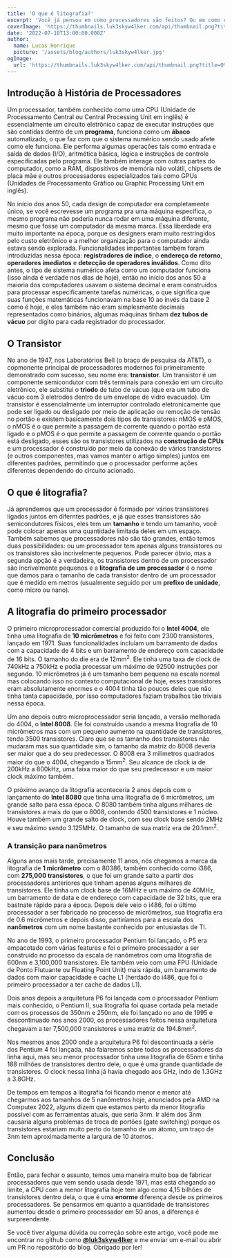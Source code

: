 ```yaml
---
title: 'O que é litografia?'
excerpt: 'Você já pensou em como processadores são feitos? Ou em como eles funcionam por dentro? Hoje eu vou tentar explicar um pouco desses assuntos para você e falar sobre litografia, que é um conceito presente na construção de todas as CPUs hoje em dia.'
coverImage: 'https://thumbnails.luk3skyw4lker.com/api/thumbnail.png?title=O%20que%20é%20**litografia**%3F&images=https://www.svgrepo.com/show/135990/cpu.svg'
date: '2022-07-10T13:00:00.000Z'
author:
  name: Lucas Henrique
  picture: '/assets/blog/authors/luk3skyw4lker.jpg'
ogImage:
  url: 'https://thumbnails.luk3skyw4lker.com/api/thumbnail.png?title=O%20que%20é%20**litografia**%3F&images=https://www.svgrepo.com/show/135990/cpu.svg'
---
```


## Introdução à História de Processadores

Um processador, também conhecido como uma CPU (Unidade de Processamento Central ou Central Processing Unit em inglês) é essencialmente um circuito eletrônico capaz de executar instruções que são contidas dentro de um **programa**, funciona como um **ábaco** automatizado, o que faz com que o sistema numérico sendo usado afete como ele funciona. Ele performa algumas operações tais como entrada e saída de dados (I/O), aritmética básica, lógica e instruções de controle especificadas pelo programa. Ele também interage com outras partes do computador, como a RAM, dispositivos de memória não volátil, chipsets de placa mãe e outros processadores especializados tais como GPUs (Unidades de Processamento Gráfico ou Graphic Processing Unit em inglês).

No início dos anos 50, cada design de computador era completamente único, se você escrevesse um programa pra uma máquina específica, o mesmo programa não poderia nunca rodar em uma máquina diferente, mesmo que fosse um computador da mesma marca. Essa liberdade era muito importante na época, porque os designers eram muito restringidos pelo custo eletrônico e a melhor organização para o computador ainda estava sendo explorada. Funcionalidades importantes também foram introduzidas nessa época: **registradores de índice**, o **endereço de retorno**, **operadores imediatos** e **detecção de operadores inválidos**. Como dito antes, o tipo de sistema numérico afeta como um computador funciona (isso ainda é verdade nos dias de hoje), então no início dos anos 50 a maioria dos computadores usavam o sistema decimal e eram construídos para processar especificamente tarefas numéricas, o que significa que suas funções matemáticas funcionavam na base 10 ao invés da base 2 como é hoje, e eles também não eram simplesmente decimais representados como binários, algumas máquinas tinham **dez tubos de vácuo** por dígito para cada registrador do processador.

## O Transistor

No ano de 1947, nos Laboratórios Bell (o braço de pesquisa da AT&T), o copmonente principal de processadores modernos foi primeiramente demonstrado com sucesso, seu nome era: **transistor**. Um transistor é um componente semicondutor com três terminais para conexão em um circuito eletrônico, ele substitui o **triodo** de tubo de vácuo (que era um tubo de vácuo com 3 eletrodos dentro de um envelope de vidro evacuado). Um transistor é essencialmente um interruptor controlado eletronicamente que pode ser ligado ou desligado por meio de aplicação ou remoção de tensão no portão e existem basicamente dois tipos de transistores: nMOS e pMOS, o nMOS é o que permite a passagem de corrente quando o portão está ligado e o pMOS é o que permite a passagem de corrente quando o portão está desligado, esses são os transistores utilizados na **construção de CPUs** e um processador é construído por meio da conexão de vários transistores (e outros componentes, mas vamos manter o artigo simples) juntos em diferentes padrões, permitindo que o processador performe ações diferentes dependendo do circuito acionado.

## O que é litografia?

Já aprendemos que um processador é formado por vários transistores ligados juntos em diferntes padrões, e já que esses transistores são semicondutores físicos, eles tem um **tamanho** e tendo um tamanho, você pode colocar apenas uma quantidade limitada deles em um espaço. Também sabemos que processadores não são tão grandes, então temos duas possibilidades: ou um processador tem apenas alguns transistores ou os transistores são incrivelmente pequenos. Pode parecer óbvio, mas a segunda opção é a verdadeira, os transistores dentro de um processador são incrivelmente pequenos e a **litografia de um processador** é o nome que damos para o tamanho de cada transistor dentro de um processador que é medido em metros (usualmente seguido por um **prefixo de unidade**, como micro ou nano).

## A litografia do primeiro processador

O primeiro microprocessador comercial produzido foi o **Intel 4004**, ele tinha uma litografia de **10 micrômetros** e foi feito com 2300 transistores, lançado em 1971. Suas funcionalidades incluiam um barramento de dados com a capacidade de 4 bits e um barramento de endereço com capacidade de 16 bits. O tamanho do die era de 12mm<sup>2</sup>. Ele tinha uma taxa de clock de 740kHz a 750kHz e podia processar um máximo de 92500 instruções por segundo. 10 micrômetros já é um tamanho bem pequeno na escala normal mas colocando isso no contexto computacional de hoje, esses transistores eram absolutamente enormes e o 4004 tinha tão poucos deles que não tinha tanta capacidade, por isso computadores faziam trabalhos tão triviais nessa época.

Um ano depois outro microprocessador seria lançado, a versão melhorada do 4004, o **Intel 8008**. Ele foi construído usando a mesma litografia de 10 micrômetros mas com um pequeno aumento na quantidade de transistores, tendo 3500 transistores. Claro que se os tamanho dos transistores não mudaram mas sua quantidade sim, o tamanho da matriz do 8008 deveria ser maior que a do seu predecessor. O 8008 era 3 milímetros quadrados maior do que o 4004, chegando a 15mm<sup>2</sup>. Seu alcance de clock ia de 200kHz a 800kHz, uma faixa maior do que seu predecessor e um maior clock máximo também.

O próximo avanço da litografia aconteceria 2 anos depois com o lançamento do **Intel 8080** que tinha uma litografia de 6 micrômetros, um grande salto para essa época. O 8080 também tinha alguns milhares de transistores a mais do que o 8008, contendo 4500 transistores e 1 núcleo. Houve também um grande salto de clock, com seu clock base sendo 2MHz e seu máximo sendo 3.125MHz. O tamanho de sua matriz era de 20.1mm<sup>2</sup>.

### A transição para nanômetros

Alguns anos mais tarde, precisamente 11 anos, nós chegamos a marca da litografia de **1 micrômetro** com o 80386, também conhecido como i386, com **275,000 transistores**, o que foi um grande salto a partir dos processadores anteriores que tinham apenas alguns milhares de transistores. Ele tinha um clock base de 16MHz e um máximo de 40MHz, um barramento de data e de endereço com capacidade de 32 bits, que era bastnate rápido para a época. Depois dele veio o i486, foi o último processador a ser fabricado no processo de micrômetros, sua litografia era de 0.6 micrômetros e depois disso, partiríamos para a escala dos **nanômetros** com um nome bastante conhecido por entusiastas de TI.

No ano de 1993, o primeiro processador Pentium foi lançado, o P5 era empacotado com várias features e foi o primeiro processador a ser construído no processo da escala de nanômetros com uma litografia de 600nm e 3,100,000 transistores. Ele também veio com uma FPU (Unidade de Ponto Flutuante ou Floating Point Unit) mais rápida, um barramento de dados com maior capacidade e cache L1 (herdado do i486, que foi o primeiro processador a ter cache de dados L1).

Dois anos depois a arquitetura P6 foi lançada com o processador Pentium mais conhecido, o Pentium II, sua litografia foi quase cortada pela metade com os processos de 350nm e 250nm, ele foi lançado no ano de 1995 e descontinuado nos anos 2000, os processadores feitos nessa arquitetura chegavam a ter 7,500,000 transistores e uma matriz de 194.8mm<sup>2</sup>.

Nos mesmos anos 2000 onde a arquitetura P6 foi descontinuada a série dos Pentium 4 foi lançada, não falaremos sobre todos os processadores da linha aqui, mas seu menor processador tinha uma litografia de 65nm e tinha 188 milhões de transistores dentro dele, o que é uma grande quantidade de transistores. O clock nessa linha já havia chegado aos GHz, indo de 1.3GHz a 3.8GHz.

De tempos em tempos a litografia foi ficando menor e menor até chegarmos aos tamanhos de 5 nanômetros hoje, anunciados pela AMD na Computex 2022, alguns dizem que estamos perto da menor litografia possível com as ferramentas atuais, que seria 3nm. Ir além dos 3nm causaria alguns problemas de troca de portões (gate switching) porque os transistores estariam muito perto do tamanho de um átomo, um traço de 3nm tem aproximadamente a largura de 10 átomos.

## Conclusão

Então, para fechar o assunto, temos uma maneira muito boa de fabricar processadores que vem sendo usada desde 1971, mas está chegando ao limite, a CPU com a menor litografia hoje tem algo como 4,15 bilhões de transistores dentro dela, o que é uma **enorme** diferença desde os primeiros processadores. Se pensarmos em quanto a quantidade de transistores aumentou desde o primeiro processador em 50 anos, a diferença é surpreendente.

Se você tiver alguma dúvida ou correção sobre este artigo, você pode me encontrar no github como **[@luk3skyw4lker](https://github.com/luk3skyw4lker/)** e me enviar um e-mail ou abrir um PR no repositório do blog. Obrigado por ler!